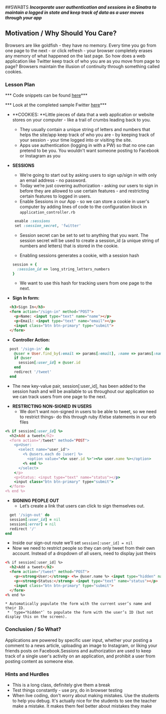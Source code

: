 ##SWABTS
***Incorporate user authentication and sessions in a Sinatra to maintain a logged in state and keep track of data as a user moves through your app***


## Motivation / Why Should You Care?
Browsers are like goldfish - they have no memory. Every time you go from one page to the next - or click refresh - your browser completely erases any memory of what happened on the last page. So how does a web application like Twitter keep track of who you are as you move from page to page? Browsers maintain the illusion of continuity through something called cookies. 


### Lesson Plan

*** Code snippets can be found [here](https://github.com/learn-co-curriculum/hs-week-5-code-snippets)***

*** Look at the completed sample Fwitter [here](https://github.com/learn-co-curriculum/hs-advanced-ruby-sinatra-template/tree/week-5)***

+ **COOKIES: **Little pieces of data that a web application or website stores on your computer - like a trail of crumbs leading back to you.
  * They usually contain a unique string of letters and numbers that helps the site/app keep track of who you are - by keeping track of your session - your time logged into or visiting the site. 
  * Apps use authentication (logging in with a PW) so that no one can pretend to be you. You wouldn't want someone posting to Facebook or Instagram as you

+ **SESSIONS**
  * We’re going to start out by asking users to sign up/sign in with only an email address - no password. 
  * Today we’re just covering authorization - asking our users to sign in before they are allowed to use certain features - and restricting certain features to logged in users. 
  * Enable Sessions in our App - so we can store a cookie in user's computer by adding lines of code to the configuration block in `application_controller.rb`
   ```ruby
    enable :sessions
    set :session_secret, 'fwitter'
   ```
    * Session secret can be set to set to anything that you want. The session secret will be used to create a session_id (a unique string of numbers and letters) that is stored in the cookie. 
    
  * Enabling sessions generates a cookie, with a session hash 
  ```ruby
  session = {
    :session_id => long_string_letters_numbers
  }
  ```
  * We want to use this hash for tracking users from one page to the next.

+ **Sign In form:**
```html
  <h3>Sign In</h3>
  <form action="/sign-in" method="POST">
    <p>Name: <input type="text" name="name"></p>
    <p>Email: <input type="text" name="email"></p>
    <input class="btn btn-primary" type="submit">
  </form>
```

+ **Controller Action:**
```ruby
  post '/sign-in' do
    @user = User.find_by(:email => params[:email], :name => params[:name])
    if @user
      session[:user_id] = @user.id
    end
    redirect '/tweet'
  end
``` 
   
  * The new key-value pair, session[:user_id], has been added to the session hash and will be available to us throughout our application so we can track users from one page to the next. 

+ **RESTRICTING NON-SIGNED IN USERS**
  * We don't want non-signed in users to be able to tweet, so we need to restrict things- do this through ruby if/else statements in our erb files
```ruby
<% if session[:user_id] %>
  <h2>Add a tweet</h2>
  <form action="/tweet" method="POST">
    <p>User:
      <select name="user_id">
        <% @users.each do |user| %>
          <option value="<%= user.id %>"><%= user.name %></option>
        <% end %>
      </select>
    </p>
    <p>Status: <input type="text" name="status"></p>
    <input class="btn btn-primary" type="submit">
  </form>
<% end %>
```
+ **SIGNING PEOPLE OUT**
  * Let’s create a link that users can click to sign themselves out. 
```ruby
  get '/sign-out' do
  session[:user_id] = nil
  session[:error] = nil
  redirect '/'
end
```
  * Inside our sign-out route we’ll set `session[:user_id] = nil`
  * Now we need to restrict people so they can only tweet from their own account. Instead of a dropdown of all users, need to display just theirs

  ```html
  <% if session[:user_id] %>
    <h2>Add a tweet</h2>
    <form action="/tweet" method="POST">
      <p><strong>User:</strong> <%= @user.name %> <input type="hidden" name="user_id" value="<%= @user.id %>"></p>
      <p><strong>Status:</strong> <input type="text" name="status"></p>
      <input class="btn btn-primary" type="submit">
    </form>
  <% end %>
  ```
    * Automatically populate the form with the current user’s name and their ID.
     * `type="hidden"` to populate the form with the user’s ID (but not display this on the screen).

### Conclusion / So What?
Applications are powered by specific user input, whether your posting a comment to a news article, uploading an image to Instagram, or liking your friends posts on Facebook.Sessions and authorization are used to keep track of a single user's activity on an application, and prohibit a user from posting content as someone else.

### Hints and Hurdles
+ This is a long class, definitely give them a break
+ Test things constantly - use pry, do in browser testing
+ When live coding, don't worry about making mistakes. Use the students to help you debug. It's actually nice for the students to see the teacher make a mistake. It makes them feel better about mistakes they make